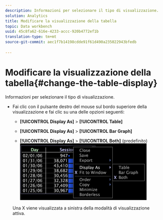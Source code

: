 ```yaml
---
description: Informazioni per selezionare il tipo di visualizzazione.
solution: Analytics
title: Modificare la visualizzazione della tabella
topic: Data workbench
uuid: 45c8fa62-616e-4233-accc-920b4772ef1b
translation-type: tm+mt
source-git-commit: aec1f7b14198cdde91f61d490a235022943bfedb

---
```



# Modificare la visualizzazione della tabella{#change-the-table-display}

Informazioni per selezionare il tipo di visualizzazione.

* Fai clic con il pulsante destro del mouse sul bordo superiore della visualizzazione e fai clic su una delle opzioni seguenti:

   * **[!UICONTROL Display As]** > **[!UICONTROL Table]**

   * **[!UICONTROL Display As]** > **[!UICONTROL Bar Graph]**

   * **[!UICONTROL Display As]** > **[!UICONTROL Both]** (predefinito)
   ![](assets/mnu_Table_Bar_Display.png)

   Una X viene visualizzata a sinistra della modalità di visualizzazione attiva.

